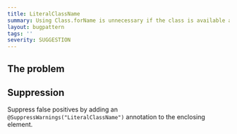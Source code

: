 ```yaml
---
title: LiteralClassName
summary: Using Class.forName is unnecessary if the class is available at compile-time.
layout: bugpattern
tags: ''
severity: SUGGESTION
---
```


<!--
*** AUTO-GENERATED, DO NOT MODIFY ***
To make changes, edit the @BugPattern annotation or the explanation in docs/bugpattern.
-->

## The problem


## Suppression
Suppress false positives by adding an `@SuppressWarnings("LiteralClassName")` annotation to the enclosing element.
